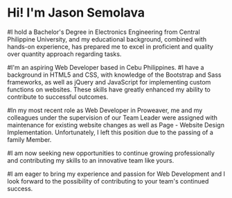 # Hi! I'm Jason Semolava

#I hold a Bachelor's Degree in Electronics Engineering from Central Philippine University, and my educational background, combined with hands-on experience, has prepared me to excel in proficient and quality over quantity approach regarding tasks.

#I'm an aspiring Web Developer based in Cebu Philippines.
#I have a background in HTML5 and CSS, with knowledge of the Bootstrap and Sass frameworks, as well as jQuery and JavaScript for implementing custom functions on websites. These skills have greatly enhanced my ability to contribute to successful outcomes.

#In my most recent role as Web Developer in Proweaver, me and my colleagues under the supervision of our Team Leader were assigned with maintenance for existing website changes as well as Page - Website Design Implementation. Unfortunately, I left this position due to the passing of a family Member.

#I am now seeking new opportunities to continue growing professionally and contributing my skills to an innovative team like yours.

#I am eager to bring my experience and passion for Web Development and I look forward to the possibility of contributing to your team's continued success.
